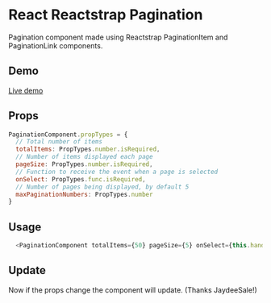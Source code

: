 # React Reactstrap Pagination

Pagination component made using Reactstrap PaginationItem and PaginationLink components.

## Demo

[Live demo](https://codesandbox.io/s/2z5jw7mnkp)

## Props

```js
PaginationComponent.propTypes = {
  // Total number of items
  totalItems: PropTypes.number.isRequired,
  // Number of items displayed each page
  pageSize: PropTypes.number.isRequired,
  // Function to receive the event when a page is selected
  onSelect: PropTypes.func.isRequired,
  // Number of pages being displayed, by default 5
  maxPaginationNumbers: PropTypes.number
}
```

## Usage

```js
  <PaginationComponent totalItems={50} pageSize={5} onSelect={this.handleSelected} />
```

## Update

Now if the props change the component will update. (Thanks JaydeeSale!)